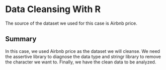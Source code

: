 # Data Cleansing With R

The source of the dataset we used for this case is Airbnb price. 

## Summary
In this case, we used Airbnb price as the dataset we will cleanse. We need the assertive library to diagnose the data type and stringr library to remove the character we want to. Finally, we have the clean data to be analyzed.
